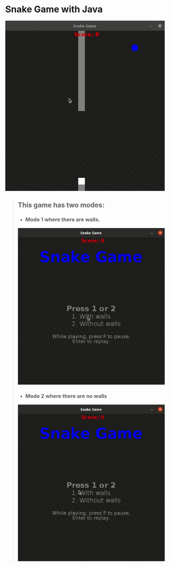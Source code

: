 # Snake Game with Java
![Snake with walls](assets/images/snake.gif)

> ## This game has two modes:
> * ### Mode 1 where there are walls.
> ![Snake with walls](assets/images/snakewalls.gif)
> * ### Mode 2 where there are no walls
> ![Snake without walls](assets/images/snakenowalls.gif)